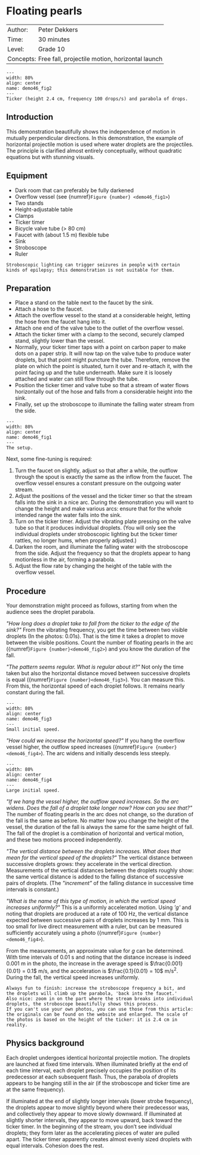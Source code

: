 # Floating pearls

<table style="width: 100%; border-collapse: collapse; border: none;">
    <tr style="background-color: var(--background-color);">
        <td style="text-align: left; padding: 3px; border: none; color: var(--text-color)">Author:</td>
        <td style="text-align: left; padding: 3px; border: none; color: var(--text-color)">Peter Dekkers</td>
    </tr>
    <tr style="background-color: var(--background-color);">
        <td style="text-align: left; padding: 3px; border: none; color: var(--text-color)">Time:</td>
        <td style="text-align: left; padding: 3px; border: none; color: var(--text-color)">30 minutes</td>
    </tr>
    <tr style="background-color: var(--background-color);">
        <td style="text-align: left; padding: 3px; border: none; color: var(--text-color)">Level:</td>
        <td style="text-align: left; padding: 3px; border: none; color: var(--text-color)">Grade 10</td>
    </tr>
    <tr style="background-color: var(--background-color);">
        <td style="text-align: left; padding: 3px; border: none; color: var(--text-color)">Concepts:</td>
        <td style="text-align: left; padding: 3px; border: none; color: var(--text-color)">Free fall, projectile motion, horizontal launch</td>
    </tr>
</table>

```{figure} demo46_figure2.jpg
---
width: 80%
align: center
name: demo46_fig2
---
Ticker (height 2.4 cm, frequency 100 drops/s) and parabola of drops.
```

## Introduction
This demonstration beautifully shows the independence of motion in mutually perpendicular directions. In this demonstration, the example of horizontal projectile motion is used where water droplets are the projectiles. The principle is clarified almost entirely conceptually, without quadratic equations but with stunning visuals.

## Equipment
* Dark room that can preferably be fully darkened
* Overflow vessel (see {numref}`Figure {number} <demo46_fig1>`)
* Two stands
* Height-adjustable table
* Clamps
* Ticker timer
* Bicycle valve tube (> 80 cm)
* Faucet with (about 1.5 m) flexible tube
* Sink
* Stroboscope
* Ruler

```{warning}
Stroboscopic lighting can trigger seizures in people with certain kinds of epilepsy; this demonstration is not suitable for them.
```

## Preparation
* Place a stand on the table next to the faucet by the sink.
* Attach a hose to the faucet.
* Attach the overflow vessel to the stand at a considerable height, letting the hose from the faucet hang into it.
* Attach one end of the valve tube to the outlet of the overflow vessel.
* Attach the ticker timer with a clamp to the second, securely clamped stand, slightly lower than the vessel.
* Normally, your ticker timer taps with a point on carbon paper to make dots on a paper strip. It will now tap on the valve tube to produce water droplets, but that point might puncture the tube. Therefore, remove the plate on which the point is situated, turn it over and re-attach it, with the point facing up and the tube underneath. Make sure it is loosely attached and water can still flow through the tube.
* Position the ticker timer and valve tube so that a stream of water flows horizontally out of the hose and falls from a considerable height into the sink.
* Finally, set up the stroboscope to illuminate the falling water stream from the side.

```{figure} demo46_figure1.jpg
---
width: 80%
align: center
name: demo46_fig1
---
The setup.
```

Next, some fine-tuning is required:
1. Turn the faucet on slightly, adjust so that after a while, the outflow through the spout is exactly the same as the inflow from the faucet. The overflow vessel ensures a constant pressure on the outgoing water stream.
2. Adjust the positions of the vessel and the ticker timer so that the stream falls into the sink in a nice arc. During the demonstration you will want to change the height and make various arcs: ensure that for the whole intended range the water falls into the sink.
3. Turn on the ticker timer. Adjust the vibrating plate pressing on the valve tube so that it produces individual droplets. (You will only see the individual droplets under stroboscopic lighting but the ticker timer rattles, no longer hums, when properly adjusted.)
4. Darken the room, and illuminate the falling water with the stroboscope from the side. Adjust the frequency so that the droplets appear to hang motionless in the air, forming a parabola.
5. Adjust the flow rate by changing the height of the table with the overflow vessel.

## Procedure
Your demonstration might proceed as follows, starting from when the audience sees the droplet parabola.

*"How long does a droplet take to fall from the ticker to the edge of the sink?"*
  From the vibrating frequency, you get the time between two visible droplets (In the photos: 0.01s). That is the time it takes a droplet to move between the visible positions. Count the number of floating pearls in the arc ({numref}`Figure {number}<demo46_fig2>`) and you know the duration of the fall.

*"The pattern seems regular. What is regular about it?"*
  Not only the time taken but also the horizontal distance moved between successive droplets is equal ({numref}`Figure {number}<demo46_fig3>`). You can measure this. From this, the horizontal speed of each droplet follows. It remains nearly constant during the fall.

  ```{figure} demo46_figure3.JPG
---
width: 80%
align: center
name: demo46_fig3
---
Small initial speed.
```

*"How could we increase the horizontal speed?"*
  If you hang the overflow vessel higher, the outflow speed increases ({numref}`Figure {number}<demo46_fig4>`). The arc widens and initially descends less steeply.

  
```{figure} demo46_figure4.JPG
---
width: 80%
align: center
name: demo46_fig4
---
Large initial speed.
```

*"If we hang the vessel higher, the outflow speed increases. So the arc widens. Does the fall of a droplet take longer now? How can you see that?"*
  The number of floating pearls in the arc does not change, so the duration of the fall is the same as before. No matter how you change the height of the vessel, the duration of the fall is always the same for the same height of fall. The fall of the droplet is a combination of horizontal and vertical motion, and these two motions proceed independently.

*"The vertical distance between the droplets increases. What does that mean for the vertical speed of the droplets?"*
  The vertical distance between successive droplets grows: they accelerate in the vertical direction. Measurements of the vertical distances between the droplets roughly show: the same vertical distance is added to the falling distance of successive pairs of droplets. (The *"increment"* of the falling distance in successive time intervals is constant.)

*"What is the name of this type of motion, in which the vertical speed increases uniformly?"*
  This is a uniformly accelerated motion. Using *'g'* and noting that droplets are produced at a rate of 100 Hz, the vertical distance expected between successive pairs of droplets increases by 1 mm. This is too small for live direct measurement with a ruler, but can be measured sufficiently accurately using a photo ({numref}`Figure {number} <demo46_fig4>`).

From the measurements, an approximate value for *g* can be determined. With time intervals of $0.01$ s and noting that the distance increase is indeed $0.001$ m in the photo, the increase in the average speed is $\frac{0.001}{0.01} = 0.1$ m/s, and the acceleration is $\frac{0.1}{0.01} = 10$ m/s$^2$. During the fall, the vertical speed increases uniformly.

```{tip}
Always fun to finish: increase the stroboscope frequency a bit, and the droplets will climb up the parabola, 'back into the faucet.'
Also nice: zoom in on the part where the stream breaks into individual droplets, the stroboscope beautifully shows this process.
If you can't use your own photos, you can use those from this article: the originals can be found on the website and enlarged. The scale of the photos is based on the height of the ticker: it is 2.4 cm in reality.
```

## Physics background
Each droplet undergoes identical horizontal projectile motion. The droplets are launched at fixed time intervals. When illuminated briefly at the end of each time interval, each droplet precisely occupies the position of its predecessor at each subsequent flash. Thus, the parabola of droplets appears to be hanging still in the air (if the stroboscope and ticker time are at the same frequency).

If illuminated at the end of slightly longer intervals (lower strobe frequency), the droplets appear to move slightly beyond where their predecessor was, and collectively they appear to move slowly downward. If illuminated at slightly shorter intervals, they appear to move upward, back toward the ticker timer.
In the beginning of the stream, you don’t see individual droplets; they form later as the accelerating pieces of water are pulled apart. The ticker timer apparently creates almost evenly sized droplets with equal intervals. Cohesion does the rest.